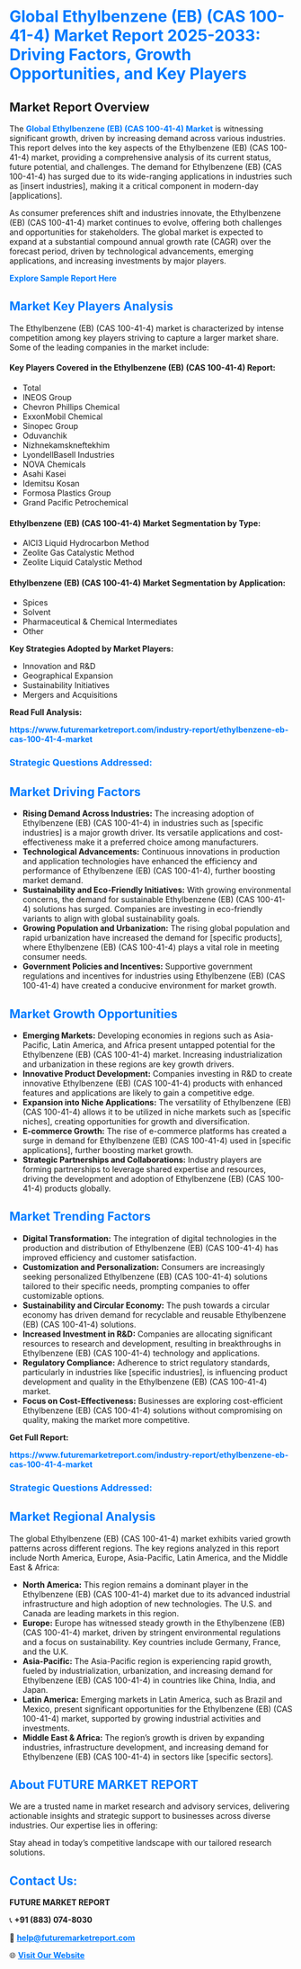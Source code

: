 <h1 style="color: #007BFF;">Global Ethylbenzene (EB) (CAS 100-41-4) Market Report 2025-2033: Driving Factors, Growth Opportunities, and Key Players</h1>

<section id="overview">
<h2>Market Report Overview</h2>
<p>The <a href="https://www.futuremarketreport.com/industry-report/ethylbenzene-eb-cas-100-41-4-market" style="color: #007BFF; text-decoration: none;"><strong>Global Ethylbenzene (EB) (CAS 100-41-4) Market</strong></a> is witnessing significant growth, driven by increasing demand across various industries. This report delves into the key aspects of the Ethylbenzene (EB) (CAS 100-41-4) market, providing a comprehensive analysis of its current status, future potential, and challenges. The demand for Ethylbenzene (EB) (CAS 100-41-4) has surged due to its wide-ranging applications in industries such as [insert industries], making it a critical component in modern-day [applications].</p>
<p>As consumer preferences shift and industries innovate, the Ethylbenzene (EB) (CAS 100-41-4) market continues to evolve, offering both challenges and opportunities for stakeholders. The global market is expected to expand at a substantial compound annual growth rate (CAGR) over the forecast period, driven by technological advancements, emerging applications, and increasing investments by major players.</p>
</section>

<section id="overview">
<p><a href="https://www.futuremarketreport.com/request-sample/reportId=85254" style="color: #007BFF; text-decoration: none;"><strong>Explore Sample Report Here</strong></a></p>
</section>

<section id="key-players">
<h2 style="color: #007BFF;">Market Key Players Analysis</h2>
<p>The Ethylbenzene (EB) (CAS 100-41-4) market is characterized by intense competition among key players striving to capture a larger market share. Some of the leading companies in the market include:</p>
<h4>Key Players Covered in the Ethylbenzene (EB) (CAS 100-41-4) Report:</h4>
<ul><li>Total</li><li>INEOS Group</li><li>Chevron Phillips Chemical</li><li>ExxonMobil Chemical</li><li>Sinopec Group</li><li>Oduvanchik</li><li>Nizhnekamskneftekhim</li><li>LyondellBasell Industries</li><li>NOVA Chemicals</li><li>Asahi Kasei</li><li>Idemitsu Kosan</li><li>Formosa Plastics Group</li><li>Grand Pacific Petrochemical</li></ul>
<h4>Ethylbenzene (EB) (CAS 100-41-4) Market Segmentation by Type:</h4>
<ul><li>AlCl3 Liquid Hydrocarbon Method</li><li>Zeolite Gas Catalystic Method</li><li>Zeolite Liquid Catalystic Method</li></ul>

<h4>Ethylbenzene (EB) (CAS 100-41-4) Market Segmentation by Application:</h4>
<ul><li>Spices</li><li>Solvent</li><li>Pharmaceutical &amp; Chemical Intermediates</li><li>Other</li></ul>
<p><strong>Key Strategies Adopted by Market Players:</strong></p>
<ul>
<li>Innovation and R&D</li>
<li>Geographical Expansion</li>
<li>Sustainability Initiatives</li>
<li>Mergers and Acquisitions</li>
</ul>
</section>

<section>
<p><strong>Read Full Analysis: </strong></p><a href="https://www.futuremarketreport.com/industry-report/ethylbenzene-eb-cas-100-41-4-market" style="color: #007BFF; text-decoration: none;"><strong>https://www.futuremarketreport.com/industry-report/ethylbenzene-eb-cas-100-41-4-market</strong></a>
<h3 style="color: #007BFF;">Strategic Questions Addressed:</h3>
</section>

<section id="driving-factors">
<h2 style="color: #007BFF;">Market Driving Factors</h2>
<ul>
<li><strong>Rising Demand Across Industries:</strong> The increasing adoption of Ethylbenzene (EB) (CAS 100-41-4) in industries such as [specific industries] is a major growth driver. Its versatile applications and cost-effectiveness make it a preferred choice among manufacturers.</li>
<li><strong>Technological Advancements:</strong> Continuous innovations in production and application technologies have enhanced the efficiency and performance of Ethylbenzene (EB) (CAS 100-41-4), further boosting market demand.</li>
<li><strong>Sustainability and Eco-Friendly Initiatives:</strong> With growing environmental concerns, the demand for sustainable Ethylbenzene (EB) (CAS 100-41-4) solutions has surged. Companies are investing in eco-friendly variants to align with global sustainability goals.</li>
<li><strong>Growing Population and Urbanization:</strong> The rising global population and rapid urbanization have increased the demand for [specific products], where Ethylbenzene (EB) (CAS 100-41-4) plays a vital role in meeting consumer needs.</li>
<li><strong>Government Policies and Incentives:</strong> Supportive government regulations and incentives for industries using Ethylbenzene (EB) (CAS 100-41-4) have created a conducive environment for market growth.</li>
</ul>
</section>

<section id="growth-opportunities">
<h2 style="color: #007BFF;">Market Growth Opportunities</h2>
<ul>
<li><strong>Emerging Markets:</strong> Developing economies in regions such as Asia-Pacific, Latin America, and Africa present untapped potential for the Ethylbenzene (EB) (CAS 100-41-4) market. Increasing industrialization and urbanization in these regions are key growth drivers.</li>
<li><strong>Innovative Product Development:</strong> Companies investing in R&D to create innovative Ethylbenzene (EB) (CAS 100-41-4) products with enhanced features and applications are likely to gain a competitive edge.</li>
<li><strong>Expansion into Niche Applications:</strong> The versatility of Ethylbenzene (EB) (CAS 100-41-4) allows it to be utilized in niche markets such as [specific niches], creating opportunities for growth and diversification.</li>
<li><strong>E-commerce Growth:</strong> The rise of e-commerce platforms has created a surge in demand for Ethylbenzene (EB) (CAS 100-41-4) used in [specific applications], further boosting market growth.</li>
<li><strong>Strategic Partnerships and Collaborations:</strong> Industry players are forming partnerships to leverage shared expertise and resources, driving the development and adoption of Ethylbenzene (EB) (CAS 100-41-4) products globally.</li>
</ul>
</section>

<section id="trending-factors">
<h2 style="color: #007BFF;">Market Trending Factors</h2>
<ul>
<li><strong>Digital Transformation:</strong> The integration of digital technologies in the production and distribution of Ethylbenzene (EB) (CAS 100-41-4) has improved efficiency and customer satisfaction.</li>
<li><strong>Customization and Personalization:</strong> Consumers are increasingly seeking personalized Ethylbenzene (EB) (CAS 100-41-4) solutions tailored to their specific needs, prompting companies to offer customizable options.</li>
<li><strong>Sustainability and Circular Economy:</strong> The push towards a circular economy has driven demand for recyclable and reusable Ethylbenzene (EB) (CAS 100-41-4) solutions.</li>
<li><strong>Increased Investment in R&D:</strong> Companies are allocating significant resources to research and development, resulting in breakthroughs in Ethylbenzene (EB) (CAS 100-41-4) technology and applications.</li>
<li><strong>Regulatory Compliance:</strong> Adherence to strict regulatory standards, particularly in industries like [specific industries], is influencing product development and quality in the Ethylbenzene (EB) (CAS 100-41-4) market.</li>
<li><strong>Focus on Cost-Effectiveness:</strong> Businesses are exploring cost-efficient Ethylbenzene (EB) (CAS 100-41-4) solutions without compromising on quality, making the market more competitive.</li>
</ul>
</section>

<section>
<p><strong>Get Full Report: </strong></p><a href="https://www.futuremarketreport.com/industry-report/ethylbenzene-eb-cas-100-41-4-market" style="color: #007BFF; text-decoration: none;"><strong>https://www.futuremarketreport.com/industry-report/ethylbenzene-eb-cas-100-41-4-market</strong></a>
<h3 style="color: #007BFF;">Strategic Questions Addressed:</h3>
</section>


<section id="regional-analysis">
<h2 style="color: #007BFF;">Market Regional Analysis</h2>
<p>The global Ethylbenzene (EB) (CAS 100-41-4) market exhibits varied growth patterns across different regions. The key regions analyzed in this report include North America, Europe, Asia-Pacific, Latin America, and the Middle East & Africa:</p>
<ul>
<li><strong>North America:</strong> This region remains a dominant player in the Ethylbenzene (EB) (CAS 100-41-4) market due to its advanced industrial infrastructure and high adoption of new technologies. The U.S. and Canada are leading markets in this region.</li>
<li><strong>Europe:</strong> Europe has witnessed steady growth in the Ethylbenzene (EB) (CAS 100-41-4) market, driven by stringent environmental regulations and a focus on sustainability. Key countries include Germany, France, and the U.K.</li>
<li><strong>Asia-Pacific:</strong> The Asia-Pacific region is experiencing rapid growth, fueled by industrialization, urbanization, and increasing demand for Ethylbenzene (EB) (CAS 100-41-4) in countries like China, India, and Japan.</li>
<li><strong>Latin America:</strong> Emerging markets in Latin America, such as Brazil and Mexico, present significant opportunities for the Ethylbenzene (EB) (CAS 100-41-4) market, supported by growing industrial activities and investments.</li>
<li><strong>Middle East & Africa:</strong> The region’s growth is driven by expanding industries, infrastructure development, and increasing demand for Ethylbenzene (EB) (CAS 100-41-4) in sectors like [specific sectors].</li>
</ul>
</section>

<footer>
<h2 style="color: #007BFF;">About FUTURE MARKET REPORT</h2>
<p>We are a trusted name in market research and advisory services, delivering actionable insights and strategic support to businesses across diverse industries. Our expertise lies in offering:</p>

<p>Stay ahead in today’s competitive landscape with our tailored research solutions.</p>

<h2 style="color: #007BFF;">Contact Us:</h2>
<p><strong>FUTURE MARKET REPORT</strong></p>
<p>📞 <strong>+91 (883) 074-8030</strong></p>
<p>📧 <strong><a href="mailto:help@futuremarketreport.com" style="color: #007BFF;">help@futuremarketreport.com</a></strong></p>
<p>🌐 <strong><a href="https://www.futuremarketreport.com/" style="color: #007BFF;">Visit Our Website</a></strong></p>
</footer>